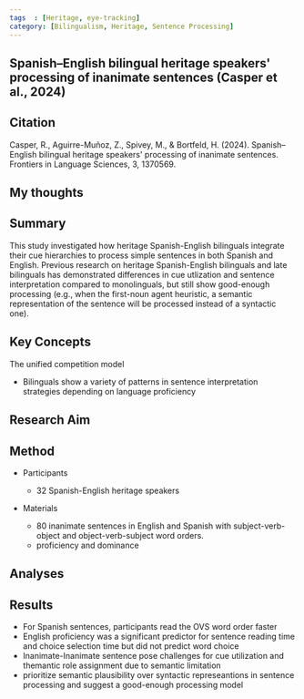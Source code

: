 ```yaml
---
tags  : [Heritage, eye-tracking]
category: [Bilingualism, Heritage, Sentence Processing]
---
```


## Spanish–English bilingual heritage speakers' processing of inanimate sentences (Casper et al., 2024)

## Citation 

Casper, R., Aguirre-Muñoz, Z., Spivey, M., & Bortfeld, H. (2024). Spanish–English bilingual heritage speakers' processing of inanimate sentences. Frontiers in Language Sciences, 3, 1370569.

## My thoughts

## Summary 

This study investigated how heritage Spanish-English bilinguals integrate their cue hierarchies to process simple sentences in both Spanish and English. 
Previous research on heritage Spanish-English bilinguals and late bilinguals has demonstrated differences in cue utlization and sentence interpretation compared to monolinguals, but still show good-enough processing (e.g., when the first-noun agent heuristic, a semantic representation of the sentence will be processed instead of a syntactic one).

##  Key Concepts
The unified competition model
- Bilinguals show a variety of patterns in sentence interpretation strategies depending on language proficiency 

## Research Aim

## Method
- Participants
  - 32 Spanish-English heritage speakers
 
- Materials 
  - 80 inanimate sentences in English and Spanish with subject-verb-object and object-verb-subject word orders.
  - proficiency and dominance

## Analyses


## Results
- For Spanish sentences, participants read the OVS word order faster
- English proficiency was a significant predictor for sentence reading time and choice selection time but did not predict word choice
- Inanimate-Inanimate sentence pose challenges for cue utilization and themantic role assignment due to semantic limitation
- prioritize semantic plausibility over syntactic represeantions in sentence processing and suggest a good-enough processing model
